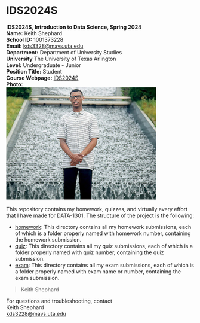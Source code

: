 # IDS2024S

**IDS2024S, Introduction to Data Science, Spring 2024**  
**Name:** Keith Shephard  
**School ID:** 1001373228  
**Email:** kds3328@mavs.uta.edu  
**Department:** Department of University Studies  
**University** The University of Texas  Arlington  
**Level:** Undergraduate - Junior  
**Position Title:** Student   
**Course Webpage:** [IDS2024S](http://www.cdslab.org/IDS2024S)  
**Photo:**  
![A photo of Keith](IMG-2251.jpeg)

This repository contains my homework, quizzes, and virtually every effort that I have made for DATA-1301. The structure of the project is the following:  
+ [homework](./hw): This directory contains all my homework submissions, each of which is a folder properly named with homework number, containing the homework submission.
+ [quiz](./quiz): This directory contains all my quiz submissions, each of which is a folder properly named with quiz number, containing the quiz submission.
+ [exam](./exam): This directory contains all my exam submissions, each of which is a folder properly named with exam name or number, containing the exam submission.  


> Keith Shephard  

For questions and troubleshooting, contact  
Keith Shephard  
kds3228@mavs.uta.edu
